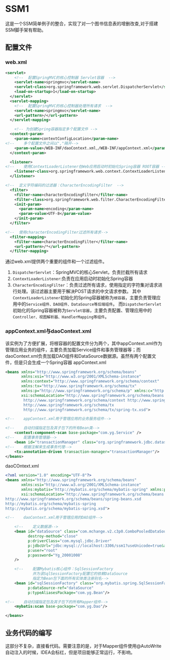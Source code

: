 # SSM1
这是一个SSM简单例子的整合，实现了对一个图书信息表的增删改查,对于搭建SSM脚手架有帮助。
## 配置文件
### web.xml
```xml
<servlet>
    <!--  配置SpringMVC的核心控制器 Servlet容器  -->
    <servlet-name>springmvc</servlet-name>
    <servlet-class>org.springframework.web.servlet.DispatcherServlet</servlet-class>
    <load-on-startup>1</load-on-startup>
  </servlet>
  <servlet-mapping>
    <!--  配置SpringMVC的核心控制器处理所有请求  -->
    <servlet-name>springmvc</servlet-name>
    <url-pattern>/</url-pattern>
  </servlet-mapping>

    <!-- 为创建Spring容器指定多个配置文件 -->
  <context-param>
    <param-name>contextConfigLocation</param-name>
<!--    多个配置文件之间以","隔开-->
    <param-value>/WEB-INF/daoContext.xml,/WEB-INF/appContext.xml</param-value>
  </context-param>

  <listener>
<!--    使用ContextLoaderListener在Web应用启动时初始化Spring容器 ROOT容器 -->
    <listener-class>org.springframework.web.context.ContextLoaderListener</listener-class>
  </listener>

<!--  定义字符编码的过滤器：CharacterEncodingFilter  -->
  <filter>
    <filter-name>characterEncodingFilter</filter-name>
    <filter-class>org.springframework.web.filter.CharacterEncodingFilter</filter-class>
    <init-param>
      <param-name>encoding</param-name>
      <param-value>UTF-8</param-value>
    </init-param>
  </filter>

<!--  使用characterEncodingFilter过滤所有请求-->
  <filter-mapping>
    <filter-name>characterEncodingFilter</filter-name>
    <url-pattern>/*</url-pattern>
  </filter-mapping>
```
通过web.xml提供两个重要的组件和一个过滤组件。
1. `DispatcherServlet`：SpringMVC的核心Servlet，负责拦截所有请求
2. `ContextLoaderListener`:负责在应用启动时初始化Spring容器
3. `CharacterEncodingFilter`：负责过滤所有请求，使用指定的字符集对请求进行处理。该过滤器主要用于解决POST请求的中文请求参数。
其中`ContextLoaderListener`初始化的Spring容器被称为`根容器`，主要负责管理应用中的`Service组件、DAO组件、DataSource等后端组件`。
而`DispatcherServlet`初始化的Spring容器被称为`Servlet容器`，主要负责配置、管理应用中的`Controller、视图解析器、HandlerMapping等组件`。
### appContext.xml与daoContext.xml
该实例为了方便扩展，将根容器的配置文件分为两个，其中appContext.xml作为管理应用业务的组件，主要负责加载Service组件和事务管理器等；而daoContext.xml负责加载DAO组件和DataSource数据源。虽然有两个配置文件，但是只会生成一个Spring容器
appContext.xml
```xml
<beans xmlns="http://www.springframework.org/schema/beans"
       xmlns:xsi="http://www.w3.org/2001/XMLSchema-instance"
       xmlns:context="http://www.springframework.org/schema/context"
       xmlns:tx="http://www.springframework.org/schema/tx"
       xmlns:p="http://www.springframework.org/schema/p" xmlns:c="http://www.springframework.org/schema/c"
       xsi:schemaLocation="http://www.springframework.org/schema/beans http://www.springframework.org/schema/beans/spring-beans.xsd
        http://www.springframework.org/schema/context http://www.springframework.org/schema/context/spring-context-4.0.xsd
        http://www.springframework.org/schema/tx
        http://www.springframework.org/schema/tx/spring-tx.xsd">

<!--    appContext.xml用于管理应用的业务服务组件-->

<!--    自动扫描指定包及其子包下的所有Bean类-->
    <context:component-scan base-package="com.yg.Service" />
<!--    配置事务管理器-->
    <bean id="transactionManager" class="org.springframework.jdbc.datasource.DataSourceTransactionManager" p:dataSource-ref="dataSource" />
<!--    根据注解来生成事务代理-->
    <tx:annotation-driven transaction-manager="transactionManager"/>
</beans>
```
daoCOntext.xml
```xml
<?xml version="1.0" encoding="UTF-8"?>
<beans xmlns="http://www.springframework.org/schema/beans"
       xmlns:xsi="http://www.w3.org/2001/XMLSchema-instance"
       xmlns:mybatis="http://mybatis.org/schema/mybatis-spring" xmlns:p="http://www.springframework.org/schema/p"
       xsi:schemaLocation="http://www.springframework.org/schema/beans
http://www.springframework.org/schema/beans/spring-beans.xsd
http://mybatis.org/schema/mybatis-spring
http://mybatis.org/schema/mybatis-spring.xsd">

<!--    daoContext.xml用于管理应用的DAO组件-->

    <!--    定义数据源-->
    <bean id="dataSource" class="com.mchange.v2.c3p0.ComboPooledDataSource"
          destroy-method="close"
          p:driverClass="com.mysql.jdbc.Driver"
          p:jdbcUrl="jdbc:mysql://localhost:3306/ssm1?useUnicode=true&amp;characterEncoding=UTF-8"
          p:user="root"
          p:password="Yg_20001008"
    />

    <!--    配置Mybatis核心组件：SqlSessionFactory
            并为该SqlSessionFactory配置它的依赖DataSource
            指定为Bean包下面的所有实体类注册别名-->
    <bean id="sqlSessionFactory" class="org.mybatis.spring.SqlSessionFactoryBean"
          p:dataSource-ref="dataSource"
          p:typeAliasesPackage="com.yg.Bean"/>

<!--    自动扫描指定包及其子包下的所有Mapper组件-->
    <mybatis:scan base-package="com.yg.Dao"/>

</beans>
```
## 业务代码的编写
这部分不复杂，直接看代码。需要注意的是，对于Mapper组件使用@AutoWrite自动注入的时候，IDEA会标红，但是项目能够正常运行，不影响。
